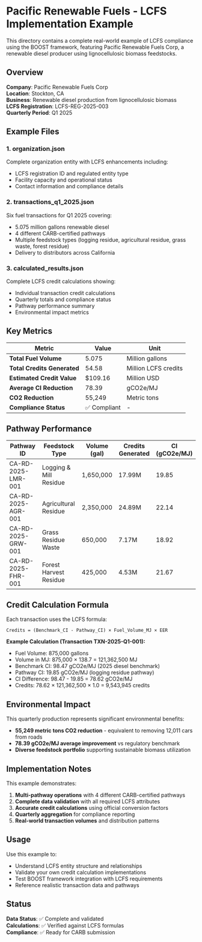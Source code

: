 # Pacific Renewable Fuels - LCFS Implementation Example

This directory contains a complete real-world example of LCFS compliance using the BOOST framework, featuring Pacific Renewable Fuels Corp, a renewable diesel producer using lignocellulosic biomass feedstocks.

## Overview

**Company**: Pacific Renewable Fuels Corp  
**Location**: Stockton, CA  
**Business**: Renewable diesel production from lignocellulosic biomass  
**LCFS Registration**: LCFS-REG-2025-003  
**Quarterly Period**: Q1 2025  

## Example Files

### 1. organization.json
Complete organization entity with LCFS enhancements including:
- LCFS registration ID and regulated entity type
- Facility capacity and operational status
- Contact information and compliance details

### 2. transactions_q1_2025.json
Six fuel transactions for Q1 2025 covering:
- 5.075 million gallons renewable diesel
- 4 different CARB-certified pathways
- Multiple feedstock types (logging residue, agricultural residue, grass waste, forest residue)
- Delivery to distributors across California

### 3. calculated_results.json
Complete LCFS credit calculations showing:
- Individual transaction credit calculations
- Quarterly totals and compliance status
- Pathway performance summary
- Environmental impact metrics

## Key Metrics

| Metric | Value | Unit |
|--------|-------|------|
| **Total Fuel Volume** | 5.075 | Million gallons |
| **Total Credits Generated** | 54.58 | Million LCFS credits |
| **Estimated Credit Value** | $109.16 | Million USD |
| **Average CI Reduction** | 78.39 | gCO2e/MJ |
| **CO2 Reduction** | 55,249 | Metric tons |
| **Compliance Status** | ✅ Compliant | - |

## Pathway Performance

| Pathway ID | Feedstock Type | Volume (gal) | Credits Generated | CI (gCO2e/MJ) |
|------------|---------------|--------------|-------------------|---------------|
| CA-RD-2025-LMR-001 | Logging & Mill Residue | 1,650,000 | 17.99M | 19.85 |
| CA-RD-2025-AGR-001 | Agricultural Residue | 2,350,000 | 24.89M | 22.14 |
| CA-RD-2025-GRW-001 | Grass Residue Waste | 650,000 | 7.17M | 18.92 |
| CA-RD-2025-FHR-001 | Forest Harvest Residue | 425,000 | 4.53M | 21.67 |

## Credit Calculation Formula

Each transaction uses the LCFS formula:
```
Credits = (Benchmark_CI - Pathway_CI) × Fuel_Volume_MJ × EER
```

**Example Calculation (Transaction TXN-2025-Q1-001):**
- Fuel Volume: 875,000 gallons
- Volume in MJ: 875,000 × 138.7 = 121,362,500 MJ
- Benchmark CI: 98.47 gCO2e/MJ (2025 diesel benchmark)
- Pathway CI: 19.85 gCO2e/MJ (logging residue pathway)
- CI Difference: 98.47 - 19.85 = 78.62 gCO2e/MJ
- Credits: 78.62 × 121,362,500 × 1.0 = 9,543,945 credits

## Environmental Impact

This quarterly production represents significant environmental benefits:
- **55,249 metric tons CO2 reduction** - equivalent to removing 12,011 cars from roads
- **78.39 gCO2e/MJ average improvement** vs regulatory benchmark
- **Diverse feedstock portfolio** supporting sustainable biomass utilization

## Implementation Notes

This example demonstrates:
1. **Multi-pathway operations** with 4 different CARB-certified pathways
2. **Complete data validation** with all required LCFS attributes
3. **Accurate credit calculations** using official conversion factors
4. **Quarterly aggregation** for compliance reporting
5. **Real-world transaction volumes** and distribution patterns

## Usage

Use this example to:
- Understand LCFS entity structure and relationships
- Validate your own credit calculation implementations
- Test BOOST framework integration with LCFS requirements
- Reference realistic transaction data and pathways

## Status

**Data Status**: ✅ Complete and validated  
**Calculations**: ✅ Verified against LCFS formulas  
**Compliance**: ✅ Ready for CARB submission  